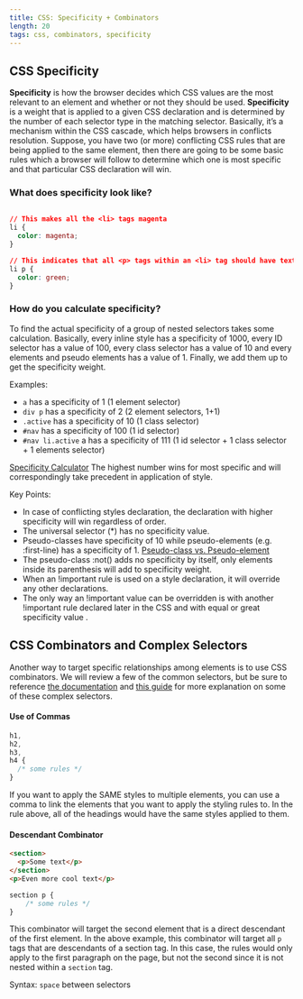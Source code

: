 ```yaml
---
title: CSS: Specificity + Combinators
length: 20
tags: css, combinators, specificity
---
```


## CSS Specificity

__Specificity__ is how the browser decides which CSS values are the most relevant to an element and whether or not they should be used.
__Specificity__ is a weight that is applied to a given CSS declaration and is determined by the number of each selector type in the matching selector.
Basically, it’s a mechanism within the CSS cascade, which helps browsers in conflicts resolution. Suppose, you have two (or more) conflicting CSS rules that are being applied to the same element, then there are going to be some basic rules which a browser will follow to determine which one is most specific and that particular CSS declaration will win.

### What does specificity look like?

```css

// This makes all the <li> tags magenta
li {
  color: magenta;
}

// This indicates that all <p> tags within an <li> tag should have text color of green
li p {
  color: green;
}

```

### How do you calculate specificity?

To find the actual specificity of a group of nested selectors takes some calculation. Basically, every inline style has a specificity of 1000, every ID selector has a value of 100, every class selector has a value of 10 and every elements and pseudo elements  has a value of 1. Finally, we add them up to get the specificity weight.

Examples:

* `a` has a specificity of 1 (1 element selector)
* `div p` has a specificity of 2 (2 element selectors, 1+1)
* `.active` has a specificity of 10 (1 class selector)
* `#nav` has a specificity of 100 (1 id selector)
* `#nav li.active` a has a specificity of 111 (1 id selector + 1 class selector + 1 elements selector)

[Specificity Calculator](https://specificity.keegan.st/) The highest number wins for most specific and will correspondingly take precedent in application of style.

Key Points:

* In case of conflicting styles declaration, the declaration with higher specificity will win regardless of order.
* The universal selector (\*) has no specificity value.
* Pseudo-classes have specificity of 10 while pseudo-elements (e.g. :first-line) has a specificity of 1. [Pseudo-class vs. Pseudo-element](https://www.smashingmagazine.com/2016/05/an-ultimate-guide-to-css-pseudo-classes-and-pseudo-elements/)
* The pseudo-class :not() adds no specificity by itself, only elements inside its parenthesis will add to specificity weight.
* When an !important rule is used on a style declaration, it will override any other declarations.
* The only way an !important value can be overridden is with another !important rule declared later in the CSS and with equal or great specificity value .


## CSS Combinators and Complex Selectors

Another way to target specific relationships among elements is to use CSS combinators. We will review a few of the common selectors, but be sure to reference [the documentation](https://developer.mozilla.org/en-US/docs/Web/CSS/CSS_Selectors#Combinators) and [this guide](https://learn.shayhowe.com/advanced-html-css/complex-selectors/) for more explanation on some of these complex selectors.

#### Use of Commas

```css
h1,
h2,
h3,
h4 {
  /* some rules */
}
```
If you want to apply the SAME styles to multiple elements, you can use a comma to link the elements that you want to apply the styling rules to. In the rule above, all of the headings would have the same styles applied to them.

#### Descendant Combinator

```html
<section>
  <p>Some text</p>
</section>
<p>Even more cool text</p>
```
```css
section p {
    /* some rules */
}
```
This combinator will target the second element that is a direct descendant of the first element. In the above example, this combinator will target all `p` tags that are descendants of a section tag. In this case, the rules would only apply to the first paragraph on the page, but not the second since it is not nested within a `section` tag.

Syntax: `space` between selectors
